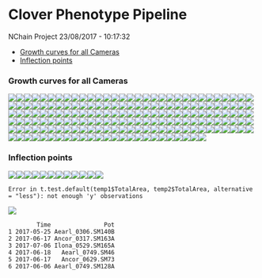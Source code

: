 Clover Phenotype Pipeline
================
NChain Project
23/08/2017 - 10:17:32

-   [Growth curves for all Cameras](#growth-curves-for-all-cameras)
-   [Inflection points](#inflection-points)

### Growth curves for all Cameras

![](Report_files/figure-markdown_github/unnamed-chunk-3-1.png)![](Report_files/figure-markdown_github/unnamed-chunk-3-2.png)![](Report_files/figure-markdown_github/unnamed-chunk-3-3.png)![](Report_files/figure-markdown_github/unnamed-chunk-3-4.png)![](Report_files/figure-markdown_github/unnamed-chunk-3-5.png)![](Report_files/figure-markdown_github/unnamed-chunk-3-6.png)![](Report_files/figure-markdown_github/unnamed-chunk-3-7.png)![](Report_files/figure-markdown_github/unnamed-chunk-3-8.png)![](Report_files/figure-markdown_github/unnamed-chunk-3-9.png)![](Report_files/figure-markdown_github/unnamed-chunk-3-10.png)![](Report_files/figure-markdown_github/unnamed-chunk-3-11.png)![](Report_files/figure-markdown_github/unnamed-chunk-3-12.png)![](Report_files/figure-markdown_github/unnamed-chunk-3-13.png)![](Report_files/figure-markdown_github/unnamed-chunk-3-14.png)![](Report_files/figure-markdown_github/unnamed-chunk-3-15.png)![](Report_files/figure-markdown_github/unnamed-chunk-3-16.png)![](Report_files/figure-markdown_github/unnamed-chunk-3-17.png)![](Report_files/figure-markdown_github/unnamed-chunk-3-18.png)![](Report_files/figure-markdown_github/unnamed-chunk-3-19.png)![](Report_files/figure-markdown_github/unnamed-chunk-3-20.png)![](Report_files/figure-markdown_github/unnamed-chunk-3-21.png)![](Report_files/figure-markdown_github/unnamed-chunk-3-22.png)![](Report_files/figure-markdown_github/unnamed-chunk-3-23.png)![](Report_files/figure-markdown_github/unnamed-chunk-3-24.png)![](Report_files/figure-markdown_github/unnamed-chunk-3-25.png)![](Report_files/figure-markdown_github/unnamed-chunk-3-26.png)![](Report_files/figure-markdown_github/unnamed-chunk-3-27.png)![](Report_files/figure-markdown_github/unnamed-chunk-3-28.png)![](Report_files/figure-markdown_github/unnamed-chunk-3-29.png)![](Report_files/figure-markdown_github/unnamed-chunk-3-30.png)![](Report_files/figure-markdown_github/unnamed-chunk-3-31.png)![](Report_files/figure-markdown_github/unnamed-chunk-3-32.png)![](Report_files/figure-markdown_github/unnamed-chunk-3-33.png)![](Report_files/figure-markdown_github/unnamed-chunk-3-34.png)![](Report_files/figure-markdown_github/unnamed-chunk-3-35.png)![](Report_files/figure-markdown_github/unnamed-chunk-3-36.png)![](Report_files/figure-markdown_github/unnamed-chunk-3-37.png)![](Report_files/figure-markdown_github/unnamed-chunk-3-38.png)![](Report_files/figure-markdown_github/unnamed-chunk-3-39.png)![](Report_files/figure-markdown_github/unnamed-chunk-3-40.png)![](Report_files/figure-markdown_github/unnamed-chunk-3-41.png)![](Report_files/figure-markdown_github/unnamed-chunk-3-42.png)![](Report_files/figure-markdown_github/unnamed-chunk-3-43.png)![](Report_files/figure-markdown_github/unnamed-chunk-3-44.png)![](Report_files/figure-markdown_github/unnamed-chunk-3-45.png)![](Report_files/figure-markdown_github/unnamed-chunk-3-46.png)![](Report_files/figure-markdown_github/unnamed-chunk-3-47.png)![](Report_files/figure-markdown_github/unnamed-chunk-3-48.png)![](Report_files/figure-markdown_github/unnamed-chunk-3-49.png)![](Report_files/figure-markdown_github/unnamed-chunk-3-50.png)![](Report_files/figure-markdown_github/unnamed-chunk-3-51.png)![](Report_files/figure-markdown_github/unnamed-chunk-3-52.png)![](Report_files/figure-markdown_github/unnamed-chunk-3-53.png)![](Report_files/figure-markdown_github/unnamed-chunk-3-54.png)![](Report_files/figure-markdown_github/unnamed-chunk-3-55.png)![](Report_files/figure-markdown_github/unnamed-chunk-3-56.png)![](Report_files/figure-markdown_github/unnamed-chunk-3-57.png)![](Report_files/figure-markdown_github/unnamed-chunk-3-58.png)![](Report_files/figure-markdown_github/unnamed-chunk-3-59.png)![](Report_files/figure-markdown_github/unnamed-chunk-3-60.png)![](Report_files/figure-markdown_github/unnamed-chunk-3-61.png)![](Report_files/figure-markdown_github/unnamed-chunk-3-62.png)![](Report_files/figure-markdown_github/unnamed-chunk-3-63.png)![](Report_files/figure-markdown_github/unnamed-chunk-3-64.png)![](Report_files/figure-markdown_github/unnamed-chunk-3-65.png)![](Report_files/figure-markdown_github/unnamed-chunk-3-66.png)![](Report_files/figure-markdown_github/unnamed-chunk-3-67.png)![](Report_files/figure-markdown_github/unnamed-chunk-3-68.png)![](Report_files/figure-markdown_github/unnamed-chunk-3-69.png)![](Report_files/figure-markdown_github/unnamed-chunk-3-70.png)![](Report_files/figure-markdown_github/unnamed-chunk-3-71.png)![](Report_files/figure-markdown_github/unnamed-chunk-3-72.png)![](Report_files/figure-markdown_github/unnamed-chunk-3-73.png)![](Report_files/figure-markdown_github/unnamed-chunk-3-74.png)![](Report_files/figure-markdown_github/unnamed-chunk-3-75.png)![](Report_files/figure-markdown_github/unnamed-chunk-3-76.png)![](Report_files/figure-markdown_github/unnamed-chunk-3-77.png)![](Report_files/figure-markdown_github/unnamed-chunk-3-78.png)![](Report_files/figure-markdown_github/unnamed-chunk-3-79.png)![](Report_files/figure-markdown_github/unnamed-chunk-3-80.png)![](Report_files/figure-markdown_github/unnamed-chunk-3-81.png)![](Report_files/figure-markdown_github/unnamed-chunk-3-82.png)![](Report_files/figure-markdown_github/unnamed-chunk-3-83.png)![](Report_files/figure-markdown_github/unnamed-chunk-3-84.png)![](Report_files/figure-markdown_github/unnamed-chunk-3-85.png)![](Report_files/figure-markdown_github/unnamed-chunk-3-86.png)![](Report_files/figure-markdown_github/unnamed-chunk-3-87.png)![](Report_files/figure-markdown_github/unnamed-chunk-3-88.png)![](Report_files/figure-markdown_github/unnamed-chunk-3-89.png)![](Report_files/figure-markdown_github/unnamed-chunk-3-90.png)![](Report_files/figure-markdown_github/unnamed-chunk-3-91.png)![](Report_files/figure-markdown_github/unnamed-chunk-3-92.png)![](Report_files/figure-markdown_github/unnamed-chunk-3-93.png)![](Report_files/figure-markdown_github/unnamed-chunk-3-94.png)![](Report_files/figure-markdown_github/unnamed-chunk-3-95.png)![](Report_files/figure-markdown_github/unnamed-chunk-3-96.png)![](Report_files/figure-markdown_github/unnamed-chunk-3-97.png)![](Report_files/figure-markdown_github/unnamed-chunk-3-98.png)![](Report_files/figure-markdown_github/unnamed-chunk-3-99.png)![](Report_files/figure-markdown_github/unnamed-chunk-3-100.png)![](Report_files/figure-markdown_github/unnamed-chunk-3-101.png)![](Report_files/figure-markdown_github/unnamed-chunk-3-102.png)![](Report_files/figure-markdown_github/unnamed-chunk-3-103.png)![](Report_files/figure-markdown_github/unnamed-chunk-3-104.png)![](Report_files/figure-markdown_github/unnamed-chunk-3-105.png)![](Report_files/figure-markdown_github/unnamed-chunk-3-106.png)![](Report_files/figure-markdown_github/unnamed-chunk-3-107.png)![](Report_files/figure-markdown_github/unnamed-chunk-3-108.png)![](Report_files/figure-markdown_github/unnamed-chunk-3-109.png)![](Report_files/figure-markdown_github/unnamed-chunk-3-110.png)![](Report_files/figure-markdown_github/unnamed-chunk-3-111.png)![](Report_files/figure-markdown_github/unnamed-chunk-3-112.png)![](Report_files/figure-markdown_github/unnamed-chunk-3-113.png)![](Report_files/figure-markdown_github/unnamed-chunk-3-114.png)![](Report_files/figure-markdown_github/unnamed-chunk-3-115.png)![](Report_files/figure-markdown_github/unnamed-chunk-3-116.png)![](Report_files/figure-markdown_github/unnamed-chunk-3-117.png)![](Report_files/figure-markdown_github/unnamed-chunk-3-118.png)![](Report_files/figure-markdown_github/unnamed-chunk-3-119.png)![](Report_files/figure-markdown_github/unnamed-chunk-3-120.png)![](Report_files/figure-markdown_github/unnamed-chunk-3-121.png)![](Report_files/figure-markdown_github/unnamed-chunk-3-122.png)![](Report_files/figure-markdown_github/unnamed-chunk-3-123.png)![](Report_files/figure-markdown_github/unnamed-chunk-3-124.png)![](Report_files/figure-markdown_github/unnamed-chunk-3-125.png)![](Report_files/figure-markdown_github/unnamed-chunk-3-126.png)![](Report_files/figure-markdown_github/unnamed-chunk-3-127.png)![](Report_files/figure-markdown_github/unnamed-chunk-3-128.png)![](Report_files/figure-markdown_github/unnamed-chunk-3-129.png)![](Report_files/figure-markdown_github/unnamed-chunk-3-130.png)![](Report_files/figure-markdown_github/unnamed-chunk-3-131.png)![](Report_files/figure-markdown_github/unnamed-chunk-3-132.png)![](Report_files/figure-markdown_github/unnamed-chunk-3-133.png)![](Report_files/figure-markdown_github/unnamed-chunk-3-134.png)![](Report_files/figure-markdown_github/unnamed-chunk-3-135.png)![](Report_files/figure-markdown_github/unnamed-chunk-3-136.png)![](Report_files/figure-markdown_github/unnamed-chunk-3-137.png)![](Report_files/figure-markdown_github/unnamed-chunk-3-138.png)![](Report_files/figure-markdown_github/unnamed-chunk-3-139.png)![](Report_files/figure-markdown_github/unnamed-chunk-3-140.png)![](Report_files/figure-markdown_github/unnamed-chunk-3-141.png)![](Report_files/figure-markdown_github/unnamed-chunk-3-142.png)![](Report_files/figure-markdown_github/unnamed-chunk-3-143.png)![](Report_files/figure-markdown_github/unnamed-chunk-3-144.png)![](Report_files/figure-markdown_github/unnamed-chunk-3-145.png)![](Report_files/figure-markdown_github/unnamed-chunk-3-146.png)![](Report_files/figure-markdown_github/unnamed-chunk-3-147.png)![](Report_files/figure-markdown_github/unnamed-chunk-3-148.png)![](Report_files/figure-markdown_github/unnamed-chunk-3-149.png)![](Report_files/figure-markdown_github/unnamed-chunk-3-150.png)![](Report_files/figure-markdown_github/unnamed-chunk-3-151.png)![](Report_files/figure-markdown_github/unnamed-chunk-3-152.png)![](Report_files/figure-markdown_github/unnamed-chunk-3-153.png)![](Report_files/figure-markdown_github/unnamed-chunk-3-154.png)![](Report_files/figure-markdown_github/unnamed-chunk-3-155.png)![](Report_files/figure-markdown_github/unnamed-chunk-3-156.png)![](Report_files/figure-markdown_github/unnamed-chunk-3-157.png)![](Report_files/figure-markdown_github/unnamed-chunk-3-158.png)![](Report_files/figure-markdown_github/unnamed-chunk-3-159.png)![](Report_files/figure-markdown_github/unnamed-chunk-3-160.png)![](Report_files/figure-markdown_github/unnamed-chunk-3-161.png)![](Report_files/figure-markdown_github/unnamed-chunk-3-162.png)![](Report_files/figure-markdown_github/unnamed-chunk-3-163.png)![](Report_files/figure-markdown_github/unnamed-chunk-3-164.png)![](Report_files/figure-markdown_github/unnamed-chunk-3-165.png)![](Report_files/figure-markdown_github/unnamed-chunk-3-166.png)![](Report_files/figure-markdown_github/unnamed-chunk-3-167.png)![](Report_files/figure-markdown_github/unnamed-chunk-3-168.png)![](Report_files/figure-markdown_github/unnamed-chunk-3-169.png)![](Report_files/figure-markdown_github/unnamed-chunk-3-170.png)![](Report_files/figure-markdown_github/unnamed-chunk-3-171.png)![](Report_files/figure-markdown_github/unnamed-chunk-3-172.png)![](Report_files/figure-markdown_github/unnamed-chunk-3-173.png)![](Report_files/figure-markdown_github/unnamed-chunk-3-174.png)![](Report_files/figure-markdown_github/unnamed-chunk-3-175.png)![](Report_files/figure-markdown_github/unnamed-chunk-3-176.png)![](Report_files/figure-markdown_github/unnamed-chunk-3-177.png)![](Report_files/figure-markdown_github/unnamed-chunk-3-178.png)![](Report_files/figure-markdown_github/unnamed-chunk-3-179.png)![](Report_files/figure-markdown_github/unnamed-chunk-3-180.png)

### Inflection points

![](Report_files/figure-markdown_github/unnamed-chunk-4-1.png)![](Report_files/figure-markdown_github/unnamed-chunk-4-2.png)![](Report_files/figure-markdown_github/unnamed-chunk-4-3.png)![](Report_files/figure-markdown_github/unnamed-chunk-4-4.png)![](Report_files/figure-markdown_github/unnamed-chunk-4-5.png)![](Report_files/figure-markdown_github/unnamed-chunk-4-6.png)![](Report_files/figure-markdown_github/unnamed-chunk-4-7.png)![](Report_files/figure-markdown_github/unnamed-chunk-4-8.png)![](Report_files/figure-markdown_github/unnamed-chunk-4-9.png)![](Report_files/figure-markdown_github/unnamed-chunk-4-10.png)![](Report_files/figure-markdown_github/unnamed-chunk-4-11.png)![](Report_files/figure-markdown_github/unnamed-chunk-4-12.png)

    Error in t.test.default(temp1$TotalArea, temp2$TotalArea, alternative = "less"): not enough 'y' observations

![](Report_files/figure-markdown_github/unnamed-chunk-4-13.png)

            Time               Pot
    1 2017-05-25 Aearl_0306.SM140B
    2 2017-06-17 Ancor_0317.SM163A
    3 2017-07-06 Ilona_0529.SM165A
    4 2017-06-18   Aearl_0749.SM46
    5 2017-06-17   Ancor_0629.SM73
    6 2017-06-06 Aearl_0749.SM128A
